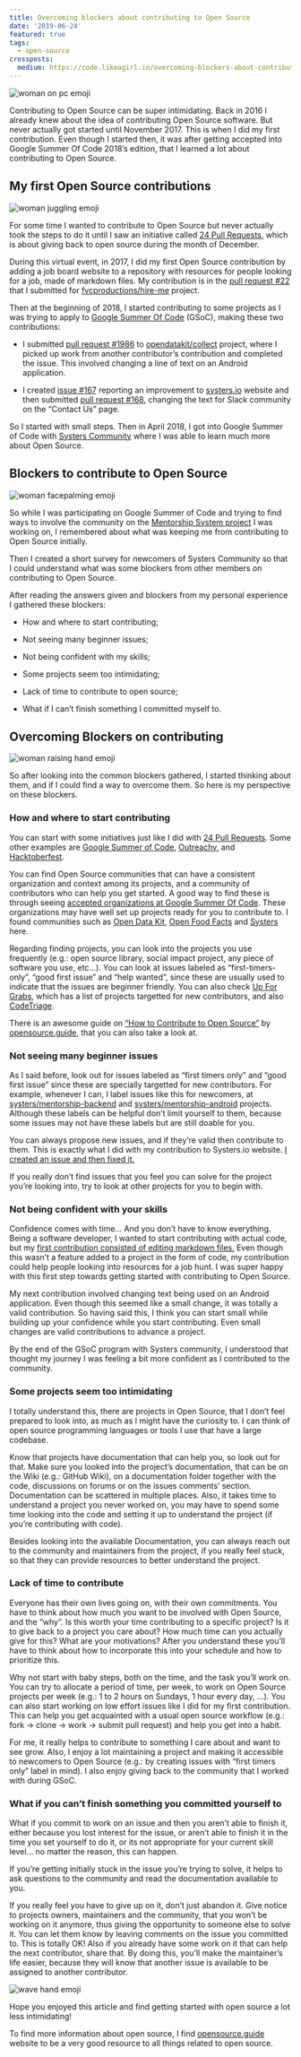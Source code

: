 ```yaml
---
title: Overcoming blockers about contributing to Open Source
date: '2019-06-24'
featured: true
tags:
  - open-source
crossposts:
  medium: https://code.likeagirl.io/overcoming-blockers-about-contributing-to-open-source-3ade8131ce9f
---
```


![woman on pc emoji](/images/overcoming-blocks-technologist.png)

Contributing to Open Source can be super intimidating. Back in 2016 I already knew about the idea of contributing Open Source software. But never actually got started until November 2017. This is when I did my first contribution. Even though I started then, it was after getting accepted into Google Summer Of Code 2018’s edition, that I learned a lot about contributing to Open Source.

## My first Open Source contributions

![woman juggling emoji](/images/overcoming-blocks-juggle.png)

For some time I wanted to contribute to Open Source but never actually took the steps to do it until I saw an initiative called [24 Pull Requests](https://24pullrequests.com/), which is about giving back to open source during the month of December.

During this virtual event, in 2017, I did my first Open Source contribution by adding a job board website to a repository with resources for people looking for a job, made of markdown files. My contribution is in the [pull request #22](https://github.com/fvcproductions/hire-me/pull/9) that I submitted for [fvcproductions/hire-me](https://github.com/fvcproductions/hire-me) project.

Then at the beginning of 2018, I started contributing to some projects as I was trying to apply to [Google Summer Of Code](https://summerofcode.withgoogle.com/) (GSoC), making these two contributions:

* I submitted [pull request #1986](https://github.com/opendatakit/collect/pull/1986) to [opendatakit/collect](https://github.com/opendatakit/collect) project, where I picked up work from another contributor’s contribution and completed the issue. This involved changing a line of text on an Android application.

* I created [issue #167](https://github.com/systers/systers.github.io/issues/167) reporting an improvement to [systers.io](http://systers.io) website and then submitted [pull request #168](https://github.com/systers/systers.github.io/pull/168), changing the text for Slack community on the “Contact Us” page.

So I started with small steps. Then in April 2018, I got into Google Summer of Code with [Systers Community](https://github.com/systers) where I was able to learn much more about Open Source.

## Blockers to contribute to Open Source

![woman facepalming emoji](/images/overcoming-blocks-facepalm.png)

So while I was participating on Google Summer of Code and trying to find ways to involve the community on the [Mentorship System project](https://summerofcode.withgoogle.com/archive/2018/projects/6592097335377920/) I was working on, I remembered about what was keeping me from contributing to Open Source initially.

Then I created a short survey for newcomers of Systers Community so that I could understand what was some blockers from other members on contributing to Open Source.

After reading the answers given and blockers from my personal experience I gathered these blockers:

* How and where to start contributing;

* Not seeing many beginner issues;

* Not being confident with my skills;

* Some projects seem too intimidating;

* Lack of time to contribute to open source;

* What if I can’t finish something I committed myself to.

## Overcoming Blockers on contributing

![woman raising hand emoji](/images/overcoming-blocks-raise-hand.png)

So after looking into the common blockers gathered, I started thinking about them, and if I could find a way to overcome them. So here is my perspective on these blockers.

### How and where to start contributing

You can start with some initiatives just like I did with [24 Pull Requests](https://24pullrequests.com/). Some other examples are [Google Summer of Code](https://summerofcode.withgoogle.com/), [Outreachy](https://www.outreachy.org/), and [Hacktoberfest](https://hacktoberfest.digitalocean.com/).

You can find Open Source communities that can have a consistent organization and context among its projects, and a community of contributors who can help you get started. A good way to find these is through seeing [accepted organizations at Google Summer Of Code](https://summerofcode.withgoogle.com/organizations/). These organizations may have well set up projects ready for you to contribute to. I found communities such as [Open Data Kit](https://github.com/opendatakit/), [Open Food Facts](https://github.com/openfoodfacts) and [Systers](https://github.com/systers) here.

Regarding finding projects, you can look into the projects you use frequently (e.g.: open source library, social impact project, any piece of software you use, etc…). You can look at issues labeled as “first-timers-only”, “good first issue” and “help wanted”, since these are usually used to indicate that the issues are beginner friendly. You can also check [Up For Grabs](https://up-for-grabs.net), which has a list of projects targetted for new contributors, and also [CodeTriage](https://www.codetriage.com/).

There is an awesome guide on [“How to Contribute to Open Source”](https://opensource.guide/how-to-contribute/) by [opensource.guide](https://opensource.guide/), that you can also take a look at.

### Not seeing many beginner issues

As I said before, look out for issues labeled as “first timers only” and “good first issue” since these are specially targetted for new contributors. For example, whenever I can, I label issues like this for newcomers, at [systers/mentorship-backend](https://github.com/systers/mentorship-backend/issues?q=is%3Aissue+is%3Aopen+label%3A%22First+Timers+Only%22) and [systers/mentorship-android](https://github.com/systers/mentorship-android/issues?q=is%3Aissue+is%3Aopen+label%3A%22First+Timers+Only%22) projects. Although these labels can be helpful don’t limit yourself to them, because some issues may not have these labels but are still doable for you.

You can always propose new issues, and if they’re valid then contribute to them. This is exactly what I did with my contribution to Systers.io website. [I created an issue and then fixed it.](https://github.com/systers/systers.github.io/issues/167)

If you really don’t find issues that you feel you can solve for the project you’re looking into, try to look at other projects for you to begin with.

### Not being confident with your skills

Confidence comes with time… And you don’t have to know everything. Being a software developer, I wanted to start contributing with actual code, but my [first contribution consisted of editing markdown files.](https://github.com/fvcproductions/hire-me/pull/9) Even though this wasn’t a feature added to a project in the form of code, my contribution could help people looking into resources for a job hunt. I was super happy with this first step towards getting started with contributing to Open Source.

My next contribution involved changing text being used on an Android application. Even though this seemed like a small change, it was totally a valid contribution. So having said this, I think you can start small while building up your confidence while you start contributing. Even small changes are valid contributions to advance a project.

By the end of the GSoC program with Systers community, I understood that thought my journey I was feeling a bit more confident as I contributed to the community.

### Some projects seem too intimidating

I totally understand this, there are projects in Open Source, that I don’t feel prepared to look into, as much as I might have the curiosity to. I can think of open source programming languages or tools I use that have a large codebase.

Know that projects have documentation that can help you, so look out for that. Make sure you looked into the project’s documentation, that can be on the Wiki (e.g.: GitHub Wiki), on a documentation folder together with the code, discussions on forums or on the issues comments’ section. Documentation can be scattered in multiple places. Also, it takes time to understand a project you never worked on, you may have to spend some time looking into the code and setting it up to understand the project (if you’re contributing with code).

Besides looking into the available Documentation, you can always reach out to the community and maintainers from the project, if you really feel stuck, so that they can provide resources to better understand the project.

### Lack of time to contribute

Everyone has their own lives going on, with their own commitments. You have to think about how much you want to be involved with Open Source, and the “why”. Is this worth your time contributing to a specific project? Is it to give back to a project you care about? How much time can you actually give for this? What are your motivations? After you understand these you’ll have to think about how to incorporate this into your schedule and how to prioritize this.

Why not start with baby steps, both on the time, and the task you’ll work on. You can try to allocate a period of time, per week, to work on Open Source projects per week (e.g.: 1 to 2 hours on Sundays, 1 hour every day, …). You can also start working on low effort issues like I did for my first contribution. This can help you get acquainted with a usual open source workflow (e.g.: fork -> clone -> work -> submit pull request) and help you get into a habit.

For me, it really helps to contribute to something I care about and want to see grow. Also, I enjoy a lot maintaining a project and making it accessible to newcomers to Open Source (e.g.: by creating issues with “first timers only” label in mind). I also enjoy giving back to the community that I worked with during GSoC.

### What if you can’t finish something you committed yourself to

What if you commit to work on an issue and then you aren’t able to finish it, either because you lost interest for the issue, or aren’t able to finish it in the time you set yourself to do it, or its not appropriate for your current skill level… no matter the reason, this can happen.

If you’re getting initially stuck in the issue you’re trying to solve, it helps to ask questions to the community and read the documentation available to you.

If you really feel you have to give up on it, don’t just abandon it. Give notice to projects owners, maintainers and the community, that you won’t be working on it anymore, thus giving the opportunity to someone else to solve it. You can let them know by leaving comments on the issue you committed to. This is totally OK! Also if you already have some work on it that can help the next contributor, share that. By doing this, you’ll make the maintainer’s life easier, because they will know that another issue is available to be assigned to another contributor.

![wave hand emoji](/images/overcoming-blocks-wave.png)

Hope you enjoyed this article and find getting started with open source a lot less intimidating!

To find more information about open source, I find [opensource.guide](https://opensource.guide/) website to be a very good resource to all things related to open source.
